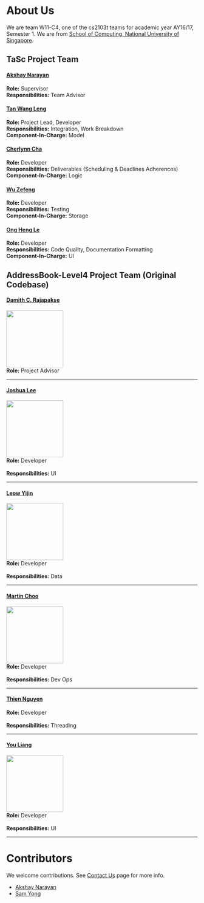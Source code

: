 # About Us

We are team W11-C4, one of the cs2103t teams for academic year AY16/17, Semester 1.
We are from [School of Computing, National University of Singapore](http://www.comp.nus.edu.sg).

## TaSc Project Team

#### [Akshay Narayan](https://github.com/okkhoy)
**Role:** Supervisor<br>
**Responsibilities:** Team Advisor

#### [Tan Wang Leng](https://github.com/yamgent)
**Role:** Project Lead, Developer<br>
**Responsibilities:** Integration, Work Breakdown<br>
**Component-In-Charge:** Model

#### [Cherlynn Cha](https://github.com/Cherc)
**Role:** Developer<br>
**Responsibilities:** Deliverables (Scheduling & Deadlines Adherences)<br>
**Component-In-Charge:** Logic

#### [Wu Zefeng](https://github.com/DesperadoFlames)
**Role:** Developer<br>
**Responsibilities:** Testing<br>
**Component-In-Charge:** Storage

#### [Ong Heng Le](https://github.com/initialshl)
**Role:** Developer<br>
**Responsibilities:** Code Quality, Documentation Formatting<br>
**Component-In-Charge:** UI


## AddressBook-Level4 Project Team (Original Codebase)

#### [Damith C. Rajapakse](http://www.comp.nus.edu.sg/~damithch) <br>
<img src="images/DamithRajapakse.jpg" width="150"><br>
**Role:** Project Advisor

-----

#### [Joshua Lee](http://github.com/lejolly)
<img src="images/JoshuaLee.jpg" width="150"><br>
**Role:** Developer <br>  
**Responsibilities:** UI

-----

#### [Leow Yijin](http://github.com/yijinl) 
<img src="images/LeowYijin.jpg" width="150"><br>
**Role:** Developer <br>  
**Responsibilities:** Data

-----

#### [Martin Choo](http://github.com/m133225)
<img src="images/MartinChoo.jpg" width="150"><br>
**Role:** Developer <br>  
**Responsibilities:** Dev Ops

-----

#### [Thien Nguyen](https://github.com/ndt93)
**Role:** Developer <br>  
**Responsibilities:** Threading
 
-----

#### [You Liang](http://github.com/yl-coder) 
<img src="images/YouLiang.jpg" width="150"><br>
**Role:** Developer <br>  
**Responsibilities:** UI
 
-----

# Contributors

We welcome contributions. See [Contact Us](ContactUs.md) page for more info.

* [Akshay Narayan](https://github.com/se-edu/addressbook-level4/pulls?q=is%3Apr+author%3Aokkhoy)
* [Sam Yong](https://github.com/se-edu/addressbook-level4/pulls?q=is%3Apr+author%3Amauris)
